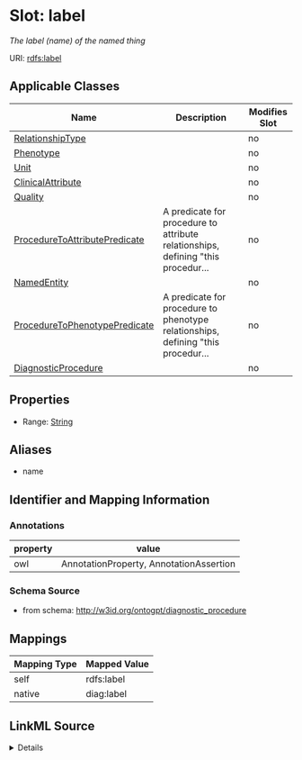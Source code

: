 

# Slot: label


_The label (name) of the named thing_



URI: [rdfs:label](http://www.w3.org/2000/01/rdf-schema#label)



<!-- no inheritance hierarchy -->





## Applicable Classes

| Name | Description | Modifies Slot |
| --- | --- | --- |
| [RelationshipType](RelationshipType.md) |  |  no  |
| [Phenotype](Phenotype.md) |  |  no  |
| [Unit](Unit.md) |  |  no  |
| [ClinicalAttribute](ClinicalAttribute.md) |  |  no  |
| [Quality](Quality.md) |  |  no  |
| [ProcedureToAttributePredicate](ProcedureToAttributePredicate.md) | A predicate for procedure to attribute relationships, defining "this procedur... |  no  |
| [NamedEntity](NamedEntity.md) |  |  no  |
| [ProcedureToPhenotypePredicate](ProcedureToPhenotypePredicate.md) | A predicate for procedure to phenotype relationships, defining "this procedur... |  no  |
| [DiagnosticProcedure](DiagnosticProcedure.md) |  |  no  |







## Properties

* Range: [String](String.md)



## Aliases


* name



## Identifier and Mapping Information





### Annotations

| property | value |
| --- | --- |
| owl | AnnotationProperty, AnnotationAssertion |



### Schema Source


* from schema: http://w3id.org/ontogpt/diagnostic_procedure




## Mappings

| Mapping Type | Mapped Value |
| ---  | ---  |
| self | rdfs:label |
| native | diag:label |




## LinkML Source

<details>
```yaml
name: label
annotations:
  owl:
    tag: owl
    value: AnnotationProperty, AnnotationAssertion
description: The label (name) of the named thing
from_schema: http://w3id.org/ontogpt/diagnostic_procedure
aliases:
- name
rank: 1000
slot_uri: rdfs:label
alias: label
owner: NamedEntity
domain_of:
- NamedEntity
range: string

```
</details>